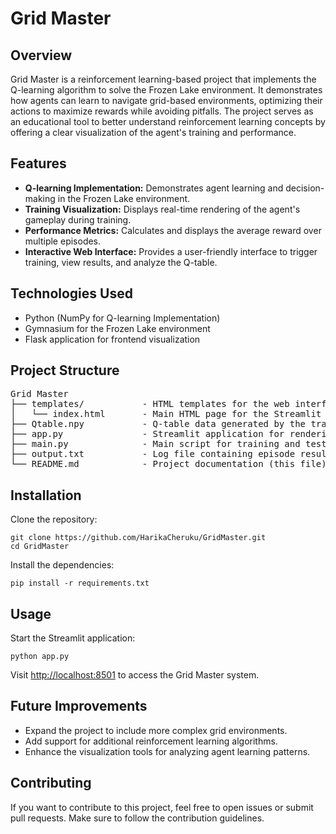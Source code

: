 <h1>Grid Master</h1>

<h2>Overview</h2>
<p>Grid Master is a reinforcement learning-based project that implements the Q-learning algorithm to solve the Frozen Lake environment. 
It demonstrates how agents can learn to navigate grid-based environments, optimizing their actions to maximize rewards while avoiding pitfalls. 
The project serves as an educational tool to better understand reinforcement learning concepts by offering a clear visualization of the agent's training and performance.</p>

<h2>Features</h2>
<ul>
  <li><strong>Q-learning Implementation:</strong> Demonstrates agent learning and decision-making in the Frozen Lake environment.</li>
  <li><strong>Training Visualization:</strong> Displays real-time rendering of the agent's gameplay during training.</li>
  <li><strong>Performance Metrics:</strong> Calculates and displays the average reward over multiple episodes.</li>
  <li><strong>Interactive Web Interface:</strong> Provides a user-friendly interface to trigger training, view results, and analyze the Q-table.</li>
</ul>

<h2>Technologies Used</h2>
<ul>
  <li>Python (NumPy for Q-learning Implementation)</li>
  <li>Gymnasium for the Frozen Lake environment</li>
  <li>Flask application for frontend visualization</li>
</ul>

<h2>Project Structure</h2>
<pre>
Grid Master
├── templates/           - HTML templates for the web interface
│   └── index.html       - Main HTML page for the Streamlit app
├── Qtable.npy           - Q-table data generated by the training process
├── app.py               - Streamlit application for rendering the agent's performance
├── main.py              - Main script for training and testing the Q-learning agent
├── output.txt           - Log file containing episode results
└── README.md            - Project documentation (this file)
</pre>

<h2>Installation</h2>
<p>Clone the repository:</p>
<pre><code>git clone https://github.com/HarikaCheruku/GridMaster.git
cd GridMaster
</code></pre>
<p>Install the dependencies:</p>
<pre><code>pip install -r requirements.txt</code></pre>

<h2>Usage</h2>
<p>Start the Streamlit application:</p>
<pre><code>python app.py</code></pre>
<p>Visit <a href="http://localhost:8501">http://localhost:8501</a> to access the Grid Master system.</p>

<h2>Future Improvements</h2>
<ul>
  <li>Expand the project to include more complex grid environments.</li>
  <li>Add support for additional reinforcement learning algorithms.</li>
  <li>Enhance the visualization tools for analyzing agent learning patterns.</li>
</ul>

<h2>Contributing</h2>
<p>If you want to contribute to this project, feel free to open issues or submit pull requests. Make sure to follow the contribution guidelines.</p>
